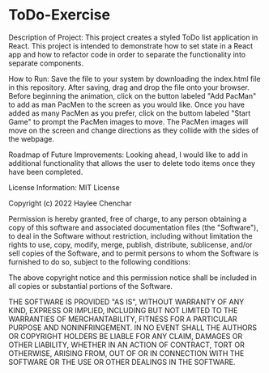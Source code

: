 # ToDo-Exercise
Description of Project: This project creates a styled ToDo list application in React.  This project is intended to demonstrate how to set state in a React app and how to refactor code in order to separate the functionality into separate components.

How to Run: Save the file to your system by downloading the index.html file in this repository. After saving, drag and drop the file onto your browser. Before beginning the animation, click on the button labeled "Add PacMan" to add as man PacMen to the screen as you would like. Once you have added as many PacMen as you prefer, click on the buttom labeled "Start Game" to prompt the PacMen images to move. The PacMen images will move on the screen and change directions as they collide with the sides of the webpage.

Roadmap of Future Improvements: Looking ahead, I would like to add in additional functionality that allows the user to delete todo items once they have been completed.

License Information: MIT License

Copyright (c) 2022 Haylee Chenchar

Permission is hereby granted, free of charge, to any person obtaining a copy of this software and associated documentation files (the "Software"), to deal in the Software without restriction, including without limitation the rights to use, copy, modify, merge, publish, distribute, sublicense, and/or sell copies of the Software, and to permit persons to whom the Software is furnished to do so, subject to the following conditions:

The above copyright notice and this permission notice shall be included in all copies or substantial portions of the Software.

THE SOFTWARE IS PROVIDED "AS IS", WITHOUT WARRANTY OF ANY KIND, EXPRESS OR IMPLIED, INCLUDING BUT NOT LIMITED TO THE WARRANTIES OF MERCHANTABILITY, FITNESS FOR A PARTICULAR PURPOSE AND NONINFRINGEMENT. IN NO EVENT SHALL THE AUTHORS OR COPYRIGHT HOLDERS BE LIABLE FOR ANY CLAIM, DAMAGES OR OTHER LIABILITY, WHETHER IN AN ACTION OF CONTRACT, TORT OR OTHERWISE, ARISING FROM, OUT OF OR IN CONNECTION WITH THE SOFTWARE OR THE USE OR OTHER DEALINGS IN THE SOFTWARE.
